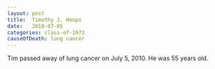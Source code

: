 ```yaml
---
layout: post
title:  Timothy J. Hoops
date:   2010-07-05
categories: class-of-1973
causeOfDeath: lung cancer
---
```

Tim passed away of lung cancer on July 5, 2010. He was 55 years old.

